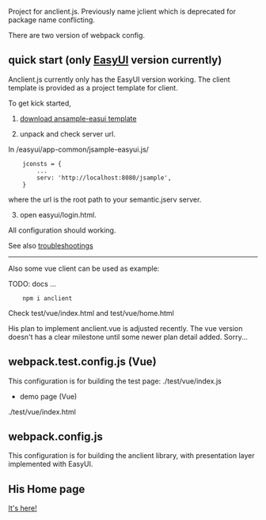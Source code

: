 Project for anclient.js. Previously name jclient which is deprecated for package
name conflicting.

There are two version of webpack config.

## quick start (only [EasyUI](www.jeasyui.com) version currently)

Anclient.js currently only has the EasyUI version working. The client template
is provided as a project template for client.

To get kick started,

1. [download ansample-easui template](https://github.com/odys-z/jclient/blob/master/js/test/ansample-easyui.zip)

2. unpack and check server url.

In <upacked-dir>/easyui/app-common/jsample-easyui.js/

```
    jconsts = {
        ...
        serv: 'http://localhost:8080/jsample',
    }
```
where the url is the root path to your semantic.jserv server.

3. open easyui/login.html.

All configuration should working.

See also [troubleshootings](https://odys-z.github.io/notes/jclient/issue-trouble.html)

<hr>

Also some vue client can be used as example:

TODO: docs ...

~~~
    npm i anclient
~~~

Check test/vue/index.html and test/vue/home.html

His plan to implement anclient.vue is adjusted recently. The vue version doesn't
has a clear milestone until some newer plan detail added. Sorry...

## webpack.test.config.js (Vue)

This configuration is for building the test page: ./test/vue/index.js

- demo page (Vue)

./test/vue/index.html

## webpack.config.js

This configuration is for building the anclient library, with presentation layer
implemented with EasyUI.

## His Home page

[It's here!](https://odys-z.github.io)
